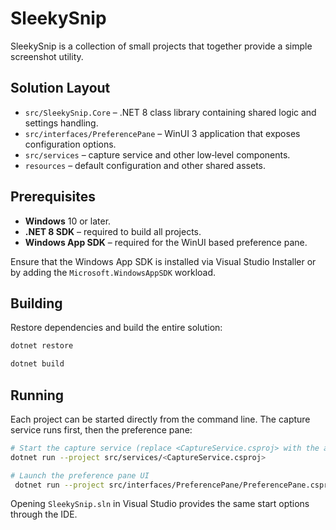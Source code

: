 # SleekySnip

SleekySnip is a collection of small projects that together provide a simple screenshot utility.

## Solution Layout

- `src/SleekySnip.Core` – .NET 8 class library containing shared logic and settings handling.
- `src/interfaces/PreferencePane` – WinUI 3 application that exposes configuration options.
- `src/services` – capture service and other low‑level components.
- `resources` – default configuration and other shared assets.

## Prerequisites

- **Windows** 10 or later.
- **.NET 8 SDK** – required to build all projects.
- **Windows App SDK** – required for the WinUI based preference pane.

Ensure that the Windows App SDK is installed via Visual Studio Installer or by adding the `Microsoft.WindowsAppSDK` workload.

## Building

Restore dependencies and build the entire solution:

```bash
dotnet restore

dotnet build
```

## Running

Each project can be started directly from the command line. The capture service runs first, then the preference pane:

```bash
# Start the capture service (replace <CaptureService.csproj> with the actual path once implemented)
dotnet run --project src/services/<CaptureService.csproj>

# Launch the preference pane UI
 dotnet run --project src/interfaces/PreferencePane/PreferencePane.csproj
```

Opening `SleekySnip.sln` in Visual Studio provides the same start options through the IDE.
